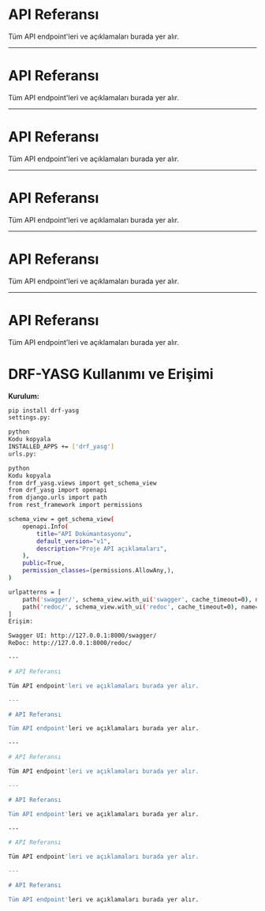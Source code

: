 # API Referansı

Tüm API endpoint'leri ve açıklamaları burada yer alır.

---

# API Referansı

Tüm API endpoint'leri ve açıklamaları burada yer alır.

---

# API Referansı

Tüm API endpoint'leri ve açıklamaları burada yer alır.

---

# API Referansı

Tüm API endpoint'leri ve açıklamaları burada yer alır.

---

# API Referansı

Tüm API endpoint'leri ve açıklamaları burada yer alır.

---

# API Referansı

Tüm API endpoint'leri ve açıklamaları burada yer alır.


# DRF-YASG Kullanımı ve Erişimi

**Kurulum:**
```bash
pip install drf-yasg
settings.py:

python
Kodu kopyala
INSTALLED_APPS += ['drf_yasg']
urls.py:

python
Kodu kopyala
from drf_yasg.views import get_schema_view
from drf_yasg import openapi
from django.urls import path
from rest_framework import permissions

schema_view = get_schema_view(
    openapi.Info(
        title="API Dokümantasyonu",
        default_version="v1",
        description="Proje API açıklamaları",
    ),
    public=True,
    permission_classes=(permissions.AllowAny,),
)

urlpatterns = [
    path('swagger/', schema_view.with_ui('swagger', cache_timeout=0), name='swagger-ui'),
    path('redoc/', schema_view.with_ui('redoc', cache_timeout=0), name='redoc'),
]
Erişim:

Swagger UI: http://127.0.0.1:8000/swagger/
ReDoc: http://127.0.0.1:8000/redoc/

---

# API Referansı

Tüm API endpoint'leri ve açıklamaları burada yer alır.

---

# API Referansı

Tüm API endpoint'leri ve açıklamaları burada yer alır.

---

# API Referansı

Tüm API endpoint'leri ve açıklamaları burada yer alır.

---

# API Referansı

Tüm API endpoint'leri ve açıklamaları burada yer alır.

---

# API Referansı

Tüm API endpoint'leri ve açıklamaları burada yer alır.

---

# API Referansı

Tüm API endpoint'leri ve açıklamaları burada yer alır.